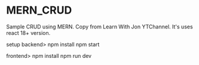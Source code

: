 # MERN_CRUD
 Sample CRUD using MERN. Copy from Learn With Jon YTChannel.
 It's uses react 18+ version.

 setup
 backend> 
 npm install
 npm start

 frontend> 
 npm install
 npm run dev
